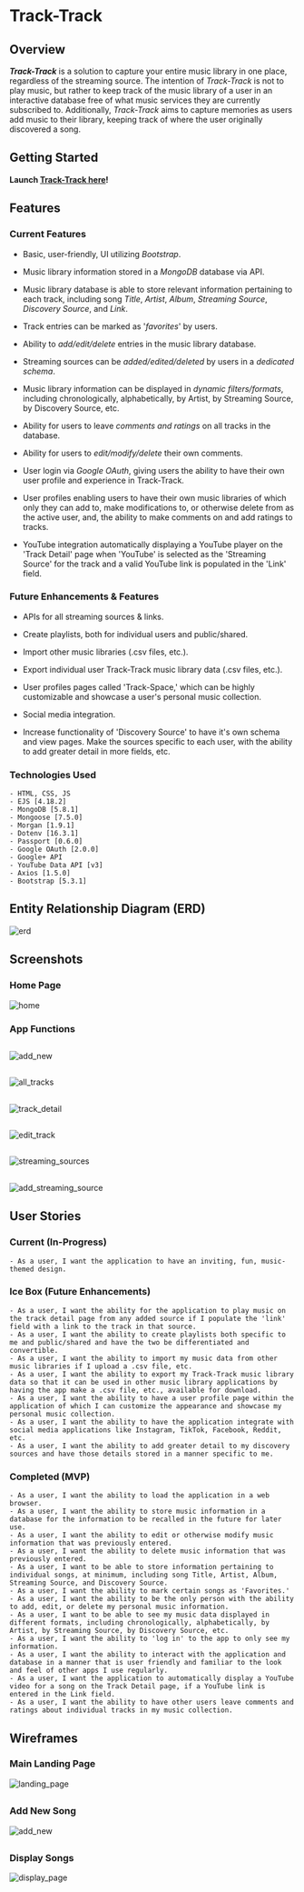 # Track-Track

## Overview

**_Track-Track_** is a solution to capture your entire music library in one place, regardless of the streaming source. The intention of _Track-Track_ is not to play music, but rather to keep track of the music library of a user in an interactive database free of what music services they are currently subscribed to. Additionally, _Track-Track_ aims to capture memories as users add music to their library, keeping track of where the user originally discovered a song.
###

## Getting Started

**Launch [Track-Track here](https://track-track.fly.dev)!**

###
## Features
### Current Features
- Basic, user-friendly, UI utilizing _Bootstrap_.

- Music library information stored in a _MongoDB_ database via API.

- Music library database is able to store relevant information pertaining to each track, including song _Title_, _Artist_, _Album_, _Streaming Source_, _Discovery Source_, and _Link_.

- Track entries can be marked as '_favorites_' by users.

- Ability to _add/edit/delete_ entries in the music library database.

- Streaming sources can be _added/edited/deleted_ by users in a _dedicated schema_.

- Music library information can be displayed in _dynamic filters/formats_, including chronologically, alphabetically, by Artist, by Streaming Source, by Discovery Source, etc.

- Ability for users to leave _comments and ratings_ on all tracks in the database.

- Ability for users to _edit/modify/delete_ their own comments.

- User login via _Google OAuth_, giving users the ability to have their own user profile and experience in Track-Track.
    
- User profiles enabling users to have their own music libraries of which only they can add to, make modifications to, or otherwise delete from as the active user, and, the ability to make comments on and add ratings to tracks.

- YouTube integration automatically displaying a YouTube player on the 'Track Detail' page when 'YouTube' is selected as the 'Streaming Source' for the track and a valid YouTube link is populated in the 'Link' field.

### Future Enhancements & Features
- APIs for all streaming sources & links.

- Create playlists, both for individual users and public/shared.

- Import other music libraries (.csv files, etc.).

- Export individual user Track-Track music library data (.csv files, etc.).

- User profiles pages called 'Track-Space,' which can be highly customizable and showcase a user's personal music collection.

- Social media integration.

- Increase functionality of 'Discovery Source' to have it's own schema and view pages. Make the sources specific to each user, with the ability to add greater detail in more fields, etc.

### Technologies Used
    - HTML, CSS, JS
    - EJS [4.18.2]
    - MongoDB [5.8.1]
    - Mongoose [7.5.0]
    - Morgan [1.9.1]
    - Dotenv [16.3.1]
    - Passport [0.6.0]
    - Google OAuth [2.0.0]
    - Google+ API
    - YouTube Data API [v3]
    - Axios [1.5.0]
    - Bootstrap [5.3.1]

## Entity Relationship Diagram (ERD)
![erd](./public/images/wireframes/erd.png)
###

## Screenshots
### Home Page
![home](./public/images/screenshots/home.png)

### App Functions
##
![add_new](./public/images/screenshots/add_new.png)
##
![all_tracks](./public/images/screenshots/all_tracks.png)
##
![track_detail](./public/images/screenshots/track_detail.png)
##
![edit_track](./public/images/screenshots/edit_track.png)
##
![streaming_sources](./public/images/screenshots/streaming_sources.png)
##
![add_streaming_source](./public/images/screenshots/add_streaming_source.png)
##

## User Stories

### Current (In-Progress)
    - As a user, I want the application to have an inviting, fun, music-themed design.

### Ice Box (Future Enhancements)
    - As a user, I want the ability for the application to play music on the track detail page from any added source if I populate the 'link' field with a link to the track in that source.
    - As a user, I want the ability to create playlists both specific to me and public/shared and have the two be differentiated and convertible.
    - As a user, I want the ability to import my music data from other music libraries if I upload a .csv file, etc.
    - As a user, I want the ability to export my Track-Track music library data so that it can be used in other music library applications by having the app make a .csv file, etc., available for download.
    - As a user, I want the ability to have a user profile page within the application of which I can customize the appearance and showcase my personal music collection.
    - As a user, I want the ability to have the application integrate with social media applications like Instagram, TikTok, Facebook, Reddit, etc.
    - As a user, I want the ability to add greater detail to my discovery sources and have those details stored in a manner specific to me.


### Completed (MVP)
    - As a user, I want the ability to load the application in a web browser.
    - As a user, I want the ability to store music information in a database for the information to be recalled in the future for later use.
    - As a user, I want the ability to edit or otherwise modify music information that was previously entered.
    - As a user, I want the ability to delete music information that was previously entered.
    - As a user, I want to be able to store information pertaining to individual songs, at minimum, including song Title, Artist, Album, Streaming Source, and Discovery Source.
    - As a user, I want the ability to mark certain songs as 'Favorites.'
    - As a user, I want the ability to be the only person with the ability to add, edit, or delete my personal music information.
    - As a user, I want to be able to see my music data displayed in different formats, including chronologically, alphabetically, by Artist, by Streaming Source, by Discovery Source, etc.
    - As a user, I want the ability to 'log in' to the app to only see my information.
    - As a user, I want the ability to interact with the application and database in a manner that is user friendly and familiar to the look and feel of other apps I use regularly.
    - As a user, I want the application to automatically display a YouTube video for a song on the Track Detail page, if a YouTube link is entered in the Link field.
    - As a user, I want the ability to have other users leave comments and ratings about individual tracks in my music collection.

## Wireframes

### Main Landing Page
![landing_page](./public/images/wireframes/landing_page.png)
##
### Add New Song
![add_new](./public/images/wireframes/add_new.png)
##
### Display Songs
![display_page](./public/images/wireframes/display_page.png)